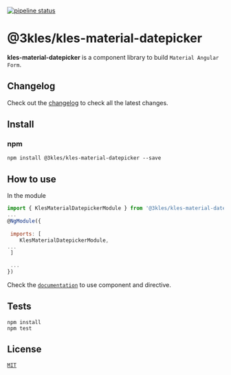 [![pipeline status](http://gitlab.3kles.local/angular/klesmaterialdatepicker/badges/master/pipeline.svg)](http://gitlab.3kles.local/angular/klesmaterialdatepicker/-/commits/master)

# @3kles/kles-material-datepicker

**kles-material-datepicker** is a component library to build `Material Angular Form`.

## Changelog

Check out the [changelog](./CHANGELOG.md) to check all the latest changes.

## Install

### npm

```
npm install @3kles/kles-material-datepicker --save
```

## How to use

In the module
```javascript
import { KlesMaterialDatepickerModule } from '@3kles/kles-material-datepicker';
...
@NgModule({
    
 imports: [
    KlesMaterialDatepickerModule,
...
 ]

 ...
})
```

Check the [`documentation`](./docs) to use component and directive.

## Tests

```
npm install
npm test
```
## License

[`MIT`](./LICENSE.md)
